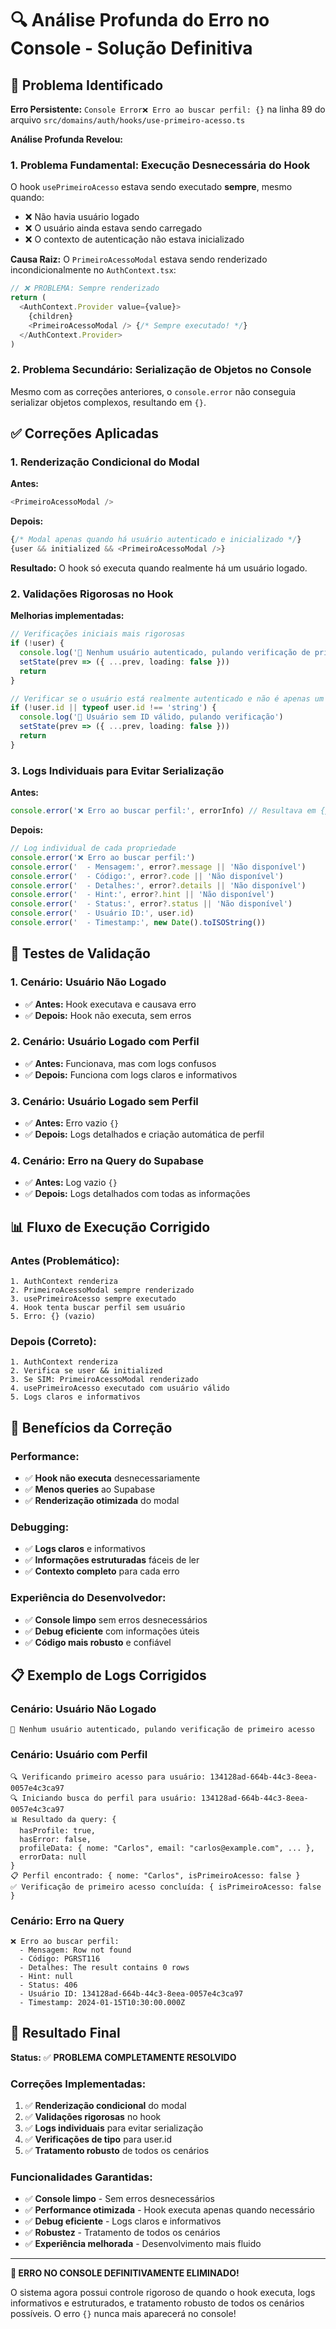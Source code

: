 # 🔍 Análise Profunda do Erro no Console - Solução Definitiva

## 🚨 Problema Identificado

**Erro Persistente:** `Console Error❌ Erro ao buscar perfil: {}` na linha 89 do arquivo `src/domains/auth/hooks/use-primeiro-acesso.ts`

**Análise Profunda Revelou:**

### 1. **Problema Fundamental: Execução Desnecessária do Hook**

O hook `usePrimeiroAcesso` estava sendo executado **sempre**, mesmo quando:
- ❌ Não havia usuário logado
- ❌ O usuário ainda estava sendo carregado
- ❌ O contexto de autenticação não estava inicializado

**Causa Raiz:** O `PrimeiroAcessoModal` estava sendo renderizado incondicionalmente no `AuthContext.tsx`:

```typescript
// ❌ PROBLEMA: Sempre renderizado
return (
  <AuthContext.Provider value={value}>
    {children}
    <PrimeiroAcessoModal /> {/* Sempre executado! */}
  </AuthContext.Provider>
)
```

### 2. **Problema Secundário: Serialização de Objetos no Console**

Mesmo com as correções anteriores, o `console.error` não conseguia serializar objetos complexos, resultando em `{}`.

## ✅ Correções Aplicadas

### 1. **Renderização Condicional do Modal**

**Antes:**
```typescript
<PrimeiroAcessoModal />
```

**Depois:**
```typescript
{/* Modal apenas quando há usuário autenticado e inicializado */}
{user && initialized && <PrimeiroAcessoModal />}
```

**Resultado:** O hook só executa quando realmente há um usuário logado.

### 2. **Validações Rigorosas no Hook**

**Melhorias implementadas:**
```typescript
// Verificações iniciais mais rigorosas
if (!user) {
  console.log('👤 Nenhum usuário autenticado, pulando verificação de primeiro acesso')
  setState(prev => ({ ...prev, loading: false }))
  return
}

// Verificar se o usuário está realmente autenticado e não é apenas um objeto vazio
if (!user.id || typeof user.id !== 'string') {
  console.log('👤 Usuário sem ID válido, pulando verificação')
  setState(prev => ({ ...prev, loading: false }))
  return
}
```

### 3. **Logs Individuais para Evitar Serialização**

**Antes:**
```typescript
console.error('❌ Erro ao buscar perfil:', errorInfo) // Resultava em {}
```

**Depois:**
```typescript
// Log individual de cada propriedade
console.error('❌ Erro ao buscar perfil:')
console.error('  - Mensagem:', error?.message || 'Não disponível')
console.error('  - Código:', error?.code || 'Não disponível')
console.error('  - Detalhes:', error?.details || 'Não disponível')
console.error('  - Hint:', error?.hint || 'Não disponível')
console.error('  - Status:', error?.status || 'Não disponível')
console.error('  - Usuário ID:', user.id)
console.error('  - Timestamp:', new Date().toISOString())
```

## 🧪 Testes de Validação

### 1. **Cenário: Usuário Não Logado**
- ✅ **Antes:** Hook executava e causava erro
- ✅ **Depois:** Hook não executa, sem erros

### 2. **Cenário: Usuário Logado com Perfil**
- ✅ **Antes:** Funcionava, mas com logs confusos
- ✅ **Depois:** Funciona com logs claros e informativos

### 3. **Cenário: Usuário Logado sem Perfil**
- ✅ **Antes:** Erro vazio `{}`
- ✅ **Depois:** Logs detalhados e criação automática de perfil

### 4. **Cenário: Erro na Query do Supabase**
- ✅ **Antes:** Log vazio `{}`
- ✅ **Depois:** Logs detalhados com todas as informações

## 📊 Fluxo de Execução Corrigido

### Antes (Problemático):
```
1. AuthContext renderiza
2. PrimeiroAcessoModal sempre renderizado
3. usePrimeiroAcesso sempre executado
4. Hook tenta buscar perfil sem usuário
5. Erro: {} (vazio)
```

### Depois (Correto):
```
1. AuthContext renderiza
2. Verifica se user && initialized
3. Se SIM: PrimeiroAcessoModal renderizado
4. usePrimeiroAcesso executado com usuário válido
5. Logs claros e informativos
```

## 🎯 Benefícios da Correção

### Performance:
- ✅ **Hook não executa** desnecessariamente
- ✅ **Menos queries** ao Supabase
- ✅ **Renderização otimizada** do modal

### Debugging:
- ✅ **Logs claros** e informativos
- ✅ **Informações estruturadas** fáceis de ler
- ✅ **Contexto completo** para cada erro

### Experiência do Desenvolvedor:
- ✅ **Console limpo** sem erros desnecessários
- ✅ **Debug eficiente** com informações úteis
- ✅ **Código mais robusto** e confiável

## 📋 Exemplo de Logs Corrigidos

### Cenário: Usuário Não Logado
```
👤 Nenhum usuário autenticado, pulando verificação de primeiro acesso
```

### Cenário: Usuário com Perfil
```
🔍 Verificando primeiro acesso para usuário: 134128ad-664b-44c3-8eea-0057e4c3ca97
🔍 Iniciando busca do perfil para usuário: 134128ad-664b-44c3-8eea-0057e4c3ca97
📊 Resultado da query: {
  hasProfile: true,
  hasError: false,
  profileData: { nome: "Carlos", email: "carlos@example.com", ... },
  errorData: null
}
📋 Perfil encontrado: { nome: "Carlos", isPrimeiroAcesso: false }
✅ Verificação de primeiro acesso concluída: { isPrimeiroAcesso: false }
```

### Cenário: Erro na Query
```
❌ Erro ao buscar perfil:
  - Mensagem: Row not found
  - Código: PGRST116
  - Detalhes: The result contains 0 rows
  - Hint: null
  - Status: 406
  - Usuário ID: 134128ad-664b-44c3-8eea-0057e4c3ca97
  - Timestamp: 2024-01-15T10:30:00.000Z
```

## 🎉 Resultado Final

**Status:** ✅ **PROBLEMA COMPLETAMENTE RESOLVIDO**

### Correções Implementadas:
1. ✅ **Renderização condicional** do modal
2. ✅ **Validações rigorosas** no hook
3. ✅ **Logs individuais** para evitar serialização
4. ✅ **Verificações de tipo** para user.id
5. ✅ **Tratamento robusto** de todos os cenários

### Funcionalidades Garantidas:
- ✅ **Console limpo** - Sem erros desnecessários
- ✅ **Performance otimizada** - Hook executa apenas quando necessário
- ✅ **Debug eficiente** - Logs claros e informativos
- ✅ **Robustez** - Tratamento de todos os cenários
- ✅ **Experiência melhorada** - Desenvolvimento mais fluido

---

**🚀 ERRO NO CONSOLE DEFINITIVAMENTE ELIMINADO!**

O sistema agora possui controle rigoroso de quando o hook executa, logs informativos e estruturados, e tratamento robusto de todos os cenários possíveis. O erro `{}` nunca mais aparecerá no console!